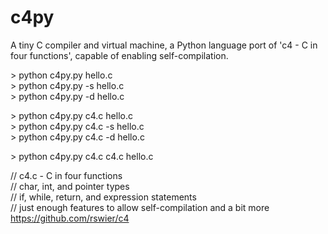 # c4py
A tiny C compiler and virtual machine, a Python language port of 'c4 - C in four functions', capable of enabling self-compilation.<p>


&gt; python c4py.py hello.c<br>
&gt; python c4py.py -s hello.c<br>
&gt; python c4py.py -d hello.c<p>

&gt; python c4py.py c4.c hello.c<br>
&gt; python c4py.py c4.c -s hello.c<br>
&gt; python c4py.py c4.c -d hello.c<p>

&gt; python c4py.py c4.c c4.c hello.c<p>

// c4.c - C in four functions<br>
// char, int, and pointer types<br>
// if, while, return, and expression statements<br>
// just enough features to allow self-compilation and a bit more<br>
https://github.com/rswier/c4
